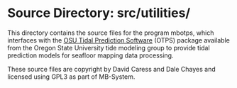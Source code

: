 # Source Directory: src/utilities/

This directory contains the source files for the program mbotps, which
interfaces with the [OSU Tidal Prediction Software](https://www.tpxo.net/otps)
(OTPS) package available from the Oregon State University tide modeling group to
provide tidal prediction models for seafloor mapping data processing.

These source files are copyright by David Caress and Dale Chayes and licensed
using GPL3 as part of MB-System.
